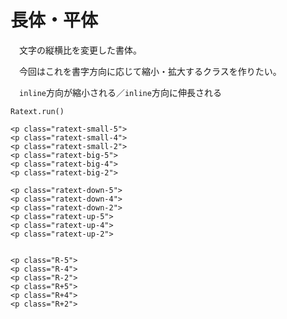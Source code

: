 # 長体・平体

　文字の縦横比を変更した書体。

　今回はこれを書字方向に応じて縮小・拡大するクラスを作りたい。

　`inline`方向が縮小される／`inline`方向に伸長される

```
Ratext.run()

<p class="ratext-small-5">
<p class="ratext-small-4">
<p class="ratext-small-2">
<p class="ratext-big-5">
<p class="ratext-big-4">
<p class="ratext-big-2">

<p class="ratext-down-5">
<p class="ratext-down-4">
<p class="ratext-down-2">
<p class="ratext-up-5">
<p class="ratext-up-4">
<p class="ratext-up-2">


<p class="R-5">
<p class="R-4">
<p class="R-2">
<p class="R+5">
<p class="R+4">
<p class="R+2">
```
